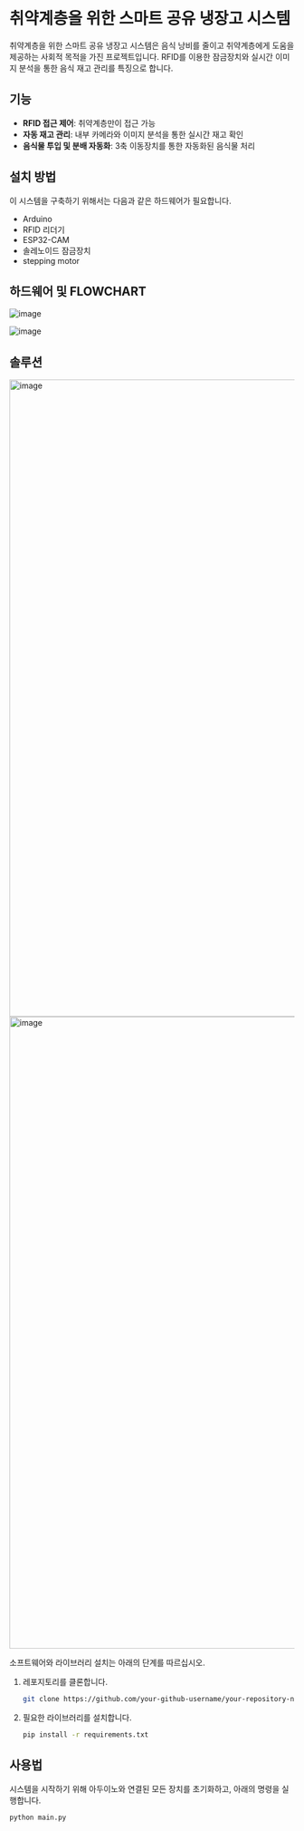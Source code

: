 # 취약계층을 위한 스마트 공유 냉장고 시스템

취약계층을 위한 스마트 공유 냉장고 시스템은 음식 낭비를 줄이고 취약계층에게 도움을 제공하는 사회적 목적을 가진 프로젝트입니다. RFID를 이용한 잠금장치와 실시간 이미지 분석을 통한 음식 재고 관리를 특징으로 합니다.

## 기능

- **RFID 접근 제어**: 취약계층만이 접근 가능
- **자동 재고 관리**: 내부 카메라와 이미지 분석을 통한 실시간 재고 확인
- **음식물 투입 및 분배 자동화**: 3축 이동장치를 통한 자동화된 음식물 처리

## 설치 방법

이 시스템을 구축하기 위해서는 다음과 같은 하드웨어가 필요합니다.

- Arduino
- RFID 리더기
- ESP32-CAM
- 솔레노이드 잠금장치
- stepping motor

## 하드웨어 및 FLOWCHART
![image](https://github.com/user-attachments/assets/96653b6a-1231-47ce-984f-a5d599319720)

![image](https://github.com/user-attachments/assets/ece3a685-a2ab-455b-b9b5-494ecffe55b6)

## 솔루션
<img width="1124" alt="image" src="https://github.com/user-attachments/assets/e9273962-866b-440a-a81b-ff30ccdd7aee">
<img width="1115" alt="image" src="https://github.com/user-attachments/assets/b5a6e8b9-c309-4035-b197-16d154208c24">


소프트웨어와 라이브러리 설치는 아래의 단계를 따르십시오.

1. 레포지토리를 클론합니다.
   ```bash
   git clone https://github.com/your-github-username/your-repository-name

2. 필요한 라이브러리를 설치합니다.
   ```bash
   pip install -r requirements.txt


## 사용법

시스템을 시작하기 위해 아두이노와 연결된 모든 장치를 초기화하고, 아래의 명령을 실행합니다.

```bash
python main.py
